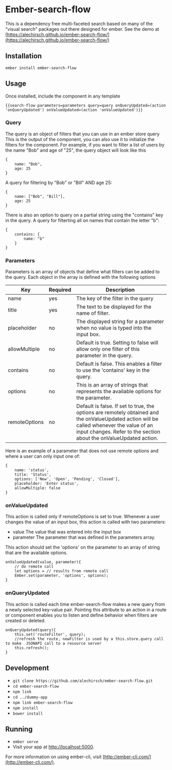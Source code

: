 # Ember-search-flow

This is a dependency free multi-faceted search based on many of the "visual search" packages out there designed for ember.
See the demo at [https://alechirsch.github.io/ember-search-flow/](https://alechirsch.github.io/ember-search-flow/)

## Installation
`ember install ember-search-flow`

## Usage
Once installed, include the component in any template
```
{{search-flow parameters=parameters query=query onQueryUpdated=(action 'onQueryUpdated') onValueUpdated=(action 'onValueUpdated')}}
```

### Query
The query is an object of filters that you can use in an ember store query
This is the output of the component, you can also use it to initialize the filters for the component.
For example, if you want to filter a list of users by the name "Bob" and age of "25", the query object will look like this
```
{
	name: "Bob",
	age: 25
}
```
A query for filtering by "Bob" or "Bill" AND age 25:
```
{
	name: ["Bob", "Bill"],
	age: 25
}
```

There is also an option to query on a partial string using the "contains" key in the query.
A query for filterting all on names that contain the letter "b":
```
{
	contains: {
		name: "b"
	}
}
```

### Parameters
Parameters is an array of objects that define what filters can be added to the query.
Each object in the array is defined with the following options

| Key | Required | Description |
|-------|----------|-------------|
| name | yes | The key of the filter in the query |
| title | yes | The text to be displayed for the name of filter. |
| placeholder | no | The displayed string for a parameter when no value is typed into the input box. |
| allowMultiple | no | Default is true. Setting to false will allow only one filter of this parameter in the query. |
| contains | no | Default is false. This enables a filter to use the 'contains' key in the query. |
| options | no | This is an array of strings that represents the available options for the parameter. || options | no | This is an array of strings that represents the available options for the parameter. |
| remoteOptions | no | Default is false. If set to true, the options are remotely obtained and the onValueUpdated action will be called whenever the value of an input changes. Refer to the section about the onValueUpdated action. |

Here is an example of a parameter that does not use remote options and where a user can only input one of:
```
{
	name: 'status',
	title: 'Status',
	options: ['New', 'Open', 'Pending', 'Closed'],
	placeholder: 'Enter status',
	allowMultiple: false
}
```

### onValueUpdated
This action is called only if remoteOptions is set to true. Whenever a user changes the value of an input box, this action is called with two parameters:
- value
	The value that was entered into the input box
- parameter
	The parameter that was defined in the parameters array.

This action should set the 'options' on the parameter to an array of string that are the available options.
```
onValueUpdated(value, parameter){
	// do remote call
	let options = // results from remote call
	Ember.set(parameter, 'options', options);
}
```

### onQueryUpdated
This action is called each time ember-search-flow makes a new query from a newly selected key-value pair. Pointing this attribute to an action in a route or component enables you to listen and define behavior when filters are created or deleted.
```
onQueryUpdated(query){
	this.set('routeFilter', query);
	//refresh the route, newFilter is used by a this.store.query call to make  JSONAPI call to a resource server
	this.refresh();
}
```

## Development

* `git clone https://github.com/alechirsch/ember-search-flow.git`
* `cd ember-search-flow`
* `npm link`
* `cd ../dummy-app`
* `npm link ember-search-flow`
* `npm install`
* `bower install`

## Running

* `ember serve`
* Visit your app at [http://localhost:5000](http://localhost:5000).


For more information on using ember-cli, visit [http://ember-cli.com/](http://ember-cli.com/).
